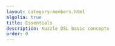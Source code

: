 ```yaml
---
layout: category-members.html
algolia: true
title: Essentials
description: Kuzzle DSL basic concepts
order: 0
---
```

